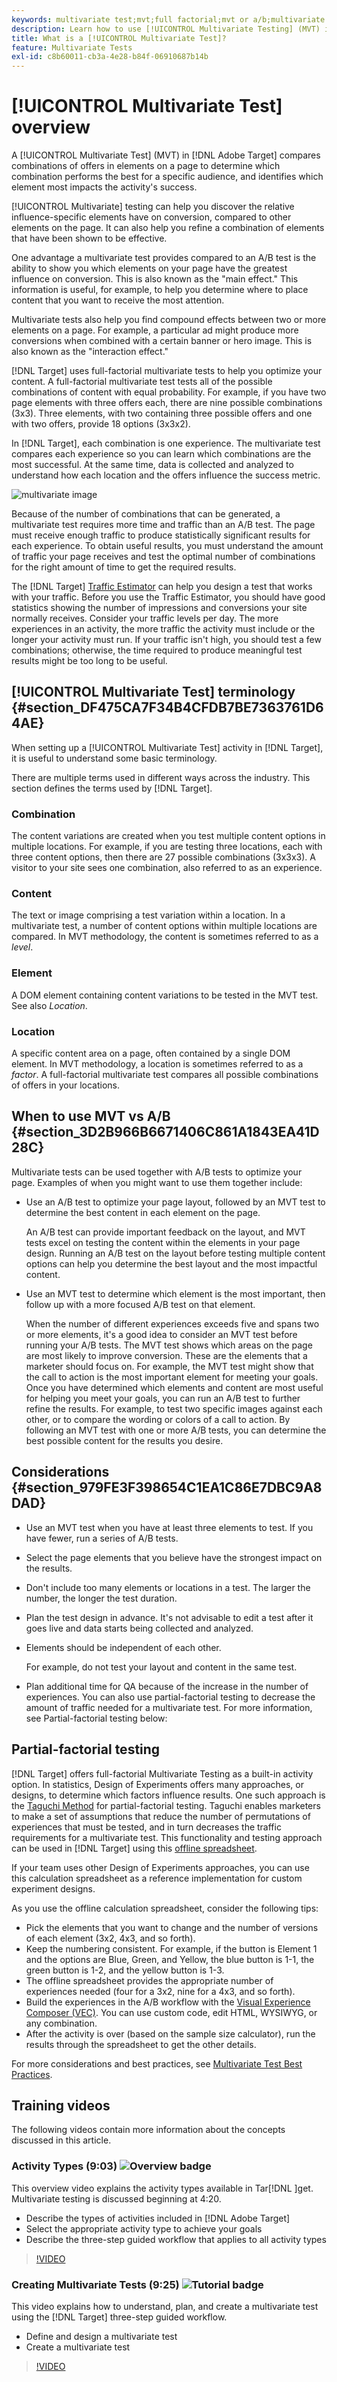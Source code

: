 ```yaml
---
keywords: multivariate test;mvt;full factorial;mvt or a/b;multivariate a/b;traffic estimator;when to use mvt;mvt considerations;multivariate;partial-factorial;partial factorial;full-factorial
description: Learn how to use [!UICONTROL Multivariate Testing] (MVT) in [!DNL Adobe Target] to compare combinations of offers in elements on a page to determine which combination performs the best.
title: What is a [!UICONTROL Multivariate Test]?
feature: Multivariate Tests
exl-id: c8b60011-cb3a-4e28-b84f-06910687b14b
---
```

# [!UICONTROL Multivariate Test] overview

A [!UICONTROL Multivariate Test] (MVT) in [!DNL Adobe Target] compares combinations of offers in elements on a page to determine which combination performs the best for a specific audience, and identifies which element most impacts the activity's success.

[!UICONTROL Multivariate] testing can help you discover the relative influence-specific elements have on conversion, compared to other elements on the page. It can also help you refine a combination of elements that have been shown to be effective.

One advantage a multivariate test provides compared to an A/B test is the ability to show you which elements on your page have the greatest influence on conversion. This is also known as the "main effect." This information is useful, for example, to help you determine where to place content that you want to receive the most attention.

Multivariate tests also help you find compound effects between two or more elements on a page. For example, a particular ad might produce more conversions when combined with a certain banner or hero image. This is also known as the "interaction effect."

[!DNL Target] uses full-factorial multivariate tests to help you optimize your content. A full-factorial multivariate test tests all of the possible combinations of content with equal probability. For example, if you have two page elements with three offers each, there are nine possible combinations (3x3). Three elements, with two containing three possible offers and one with two offers, provide 18 options (3x3x2).

In [!DNL Target], each combination is one experience. The multivariate test compares each experience so you can learn which combinations are the most successful. At the same time, data is collected and analyzed to understand how each location and the offers influence the success metric.

![multivariate image](assets/multivariate.png)

Because of the number of combinations that can be generated, a multivariate test requires more time and traffic than an A/B test. The page must receive enough traffic to produce statistically significant results for each experience. To obtain useful results, you must understand the amount of traffic your page receives and test the optimal number of combinations for the right amount of time to get the required results. 

The [!DNL Target] [Traffic Estimator](/help/main/c-activities/c-multivariate-testing/t-create-multivariate-test/traffic-estimator.md#task_71AA6922AFD447EA8C5E610A78ABA714) can help you design a test that works with your traffic. Before you use the Traffic Estimator, you should have good statistics showing the number of impressions and conversions your site normally receives. Consider your traffic levels per day. The more experiences in an activity, the more traffic the activity must include or the longer your activity must run. If your traffic isn't high, you should test a few combinations; otherwise, the time required to produce meaningful test results might be too long to be useful.

## [!UICONTROL Multivariate Test] terminology {#section_DF475CA7F34B4CFDB7BE7363761D64AE}

When setting up a [!UICONTROL Multivariate Test] activity in [!DNL Target], it is useful to understand some basic terminology.

There are multiple terms used in different ways across the industry. This section defines the terms used by [!DNL Target].

### Combination

The content variations are created when you test multiple content options in multiple locations. For example, if you are testing three locations, each with three content options, then there are 27 possible combinations (3x3x3). A visitor to your site sees one combination, also referred to as an experience.

### Content

The text or image comprising a test variation within a location. In a multivariate test, a number of content options within multiple locations are compared. In MVT methodology, the content is sometimes referred to as a *level*.

### Element

A DOM element containing content variations to be tested in the MVT test. See also *Location*.

### Location

A specific content area on a page, often contained by a single DOM element. In MVT methodology, a location is sometimes referred to as a *factor*. A full-factorial multivariate test compares all possible combinations of offers in your locations.

## When to use MVT vs A/B {#section_3D2B966B6671406C861A1843EA41D28C}

Multivariate tests can be used together with A/B tests to optimize your page. Examples of when you might want to use them together include:

* Use an A/B test to optimize your page layout, followed by an MVT test to determine the best content in each element on the page.

  An A/B test can provide important feedback on the layout, and MVT tests excel on testing the content within the elements in your page design. Running an A/B test on the layout before testing multiple content options can help you determine the best layout and the most impactful content. 

* Use an MVT test to determine which element is the most important, then follow up with a more focused A/B test on that element.

  When the number of different experiences exceeds five and spans two or more elements, it's a good idea to consider an MVT test before running your A/B tests. The MVT test shows which areas on the page are most likely to improve conversion. These are the elements that a marketer should focus on. For example, the MVT test might show that the call to action is the most important element for meeting your goals. Once you have determined which elements and content are most useful for helping you meet your goals, you can run an A/B test to further refine the results. For example, to test two specific images against each other, or to compare the wording or colors of a call to action. By following an MVT test with one or more A/B tests, you can determine the best possible content for the results you desire.

## Considerations {#section_979FE3F398654C1EA1C86E7DBC9A8DAD}

* Use an MVT test when you have at least three elements to test. If you have fewer, run a series of A/B tests. 
* Select the page elements that you believe have the strongest impact on the results. 
* Don't include too many elements or locations in a test. The larger the number, the longer the test duration. 
* Plan the test design in advance. It's not advisable to edit a test after it goes live and data starts being collected and analyzed. 
* Elements should be independent of each other.

  For example, do not test your layout and content in the same test.

* Plan additional time for QA because of the increase in the number of experiences. You can also use partial-factorial testing to decrease the amount of traffic needed for a multivariate test. For more information, see Partial-factorial testing below:

## Partial-factorial testing

[!DNL Target] offers full-factorial Multivariate Testing as a built-in activity option. In statistics, Design of Experiments offers many approaches, or designs, to determine which factors influence results. One such approach is the [Taguchi Method](https://en.wikipedia.org/wiki/Taguchi_methods) for partial-factorial testing. Taguchi enables marketers to make a set of assumptions that reduce the number of permutations of experiences that must be tested, and in turn decreases the traffic requirements for a multivariate test. This functionality and testing approach can be used in [!DNL Target] using this [offline spreadsheet](/help/main/assets/MVT-Taguchi-Partial-Factorial-Design-02102017.xlsx).

If your team uses other Design of Experiments approaches, you can use this calculation spreadsheet as a reference implementation for custom experiment designs.

As you use the offline calculation spreadsheet, consider the following tips:

* Pick the elements that you want to change and the number of versions of each element (3x2, 4x3, and so forth). 
* Keep the numbering consistent. For example, if the button is Element 1 and the options are Blue, Green, and Yellow, the blue button is 1-1, the green button is 1-2, and the yellow button is 1-3. 
* The offline spreadsheet provides the appropriate number of experiences needed (four for a 3x2, nine for a 4x3, and so forth). 
* Build the experiences in the A/B workflow with the [Visual Experience Composer (VEC)](/help/main/c-experiences/experiences.md). You can use custom code, edit HTML, WYSIWYG, or any combination. 
* After the activity is over (based on the sample size calculator), run the results through the spreadsheet to get the other details.

For more considerations and best practices, see [Multivariate Test Best Practices](/help/main/c-activities/c-multivariate-testing/best-practices.md#reference_53635817FFB741EF8C4E56CC70688EDD). 

## Training videos

The following videos contain more information about the concepts discussed in this article.

### Activity Types (9:03) ![Overview badge](/help/main/assets/overview.png)

This overview video explains the activity types available in Tar[!DNL ]get. Multivariate testing is discussed beginning at 4:20.

* Describe the types of activities included in [!DNL Adobe Target] 
* Select the appropriate activity type to achieve your goals 
* Describe the three-step guided workflow that applies to all activity types

>[!VIDEO](https://video.tv.adobe.com/v/17386)

### Creating Multivariate Tests (9:25) ![Tutorial badge](/help/main/assets/tutorial.png)

This video explains how to understand, plan, and create a multivariate test using the [!DNL Target] three-step guided workflow.

* Define and design a multivariate test 
* Create a multivariate test

>[!VIDEO](https://video.tv.adobe.com/v/17395)
